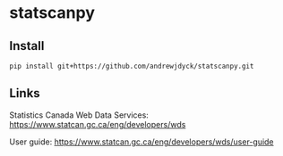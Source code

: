 # statscanpy

## Install

```{python}
pip install git+https://github.com/andrewjdyck/statscanpy.git
```

## Links

Statistics Canada Web Data Services: https://www.statcan.gc.ca/eng/developers/wds

User guide: https://www.statcan.gc.ca/eng/developers/wds/user-guide
